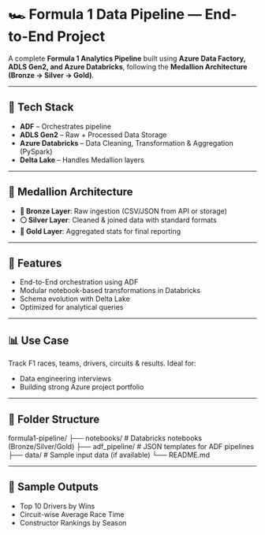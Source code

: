 # 🏎️ Formula 1 Data Pipeline — End-to-End Project

A complete **Formula 1 Analytics Pipeline** built using **Azure Data Factory, ADLS Gen2, and Azure Databricks**, following the **Medallion Architecture (Bronze → Silver → Gold)**.

---

## 🔧 Tech Stack

- **ADF** – Orchestrates pipeline
- **ADLS Gen2** – Raw + Processed Data Storage
- **Azure Databricks** – Data Cleaning, Transformation & Aggregation (PySpark)
- **Delta Lake** – Handles Medallion layers

---

## 🧱 Medallion Architecture

- **🔶 Bronze Layer**: Raw ingestion (CSV/JSON from API or storage)
- **⚪ Silver Layer**: Cleaned & joined data with standard formats
- **🥇 Gold Layer**: Aggregated stats for final reporting

---

## 🚀 Features

- End-to-End orchestration using ADF
- Modular notebook-based transformations in Databricks
- Schema evolution with Delta Lake
- Optimized for analytical queries

---

## 📊 Use Case

Track F1 races, teams, drivers, circuits & results. Ideal for:
- Data engineering interviews
- Building strong Azure project portfolio

---

## 📁 Folder Structure
formula1-pipeline/
├── notebooks/ # Databricks notebooks (Bronze/Silver/Gold)
├── adf_pipeline/ # JSON templates for ADF pipelines
├── data/ # Sample input data (if available)
└── README.md


---

## 📸 Sample Outputs

- Top 10 Drivers by Wins  
- Circuit-wise Average Race Time  
- Constructor Rankings by Season

